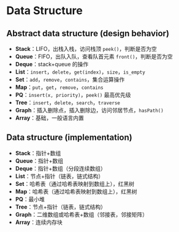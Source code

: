 # Data Structure

## Abstract data structure (design behavior)
- **Stack**：LIFO，出栈入栈，访问栈顶 `peek()`，判断是否为空  
- **Queue**：FIFO，出队入队，查看队首元素 `front()`，判断是否为空  
- **Deque**：stack+queue 的操作  
- **List**：`insert`，`delete`，`get(index)`，`size`，`is_empty`  
- **Set**：`add`，`remove`，`contains`，集合运算操作  
- **Map**：`put`，`get`，`remove`，`contains`  
- **PQ**：`insert(x, priority)`，`peek()` 最高优先级  
- **Tree**：`insert`，`delete`，`search`，`traverse`  
- **Graph**：插入删除点，插入删除边，访问邻居节点，`hasPath()`  
- **Array**：基础，一般语言内置

## Data structure (implementation)
- **Stack**：指针+数组  
- **Queue**：指针+数组  
- **Deque**：指针+数组（分段连续数组）  
- **List**：节点+指针（链表，链式结构）  
- **Set**：哈希表（通过哈希表映射到数组上），红黑树  
- **Map**：哈希表（通过哈希表映射到数组上），红黑树  
- **PQ**：最小堆  
- **Tree**：节点+指针（链表，链式结构）  
- **Graph**：二维数组或哈希表+数组（邻接表，邻接矩阵）  
- **Array**：连续内存块  
